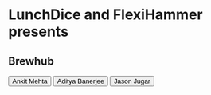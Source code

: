 # LunchDice and FlexiHammer presents
## Brewhub
<html>
<body>
<p id="demo"></p>
<script> document.getElementById("demo").innerHTML = "Hello! Welcome to Sprint";</script>
<button type="button">Ankit Mehta</button> 
<button type="button">Aditya Banerjee</button> 
<button type="button">Jason Jugar</button> 
</body>
</html>
